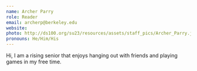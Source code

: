 ```yaml
---
name: Archer Parry
role: Reader
email: archerp@berkeley.edu
website: 
photo: http://ds100.org/su23/resources/assets/staff_pics/Archer_Parry.jpg
pronouns: He/Him/His
---
```

Hi, I am a rising senior that enjoys hanging out with friends and playing games in my free time.